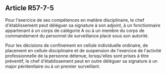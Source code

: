 Article R57-7-5
----
Pour l'exercice de ses compétences en matière disciplinaire, le chef
d'établissement peut déléguer sa signature à son adjoint, à un fonctionnaire
appartenant à un corps de catégorie A ou à un membre du corps de commandement du
personnel de surveillance placé sous son autorité.

Pour les décisions de confinement en cellule individuelle ordinaire, de
placement en cellule disciplinaire et de suspension de l'exercice de l'activité
professionnelle de la personne détenue, lorsqu'elles sont prises à titre
préventif, le chef d'établissement peut en outre déléguer sa signature à un
major pénitentiaire ou à un premier surveillant.
